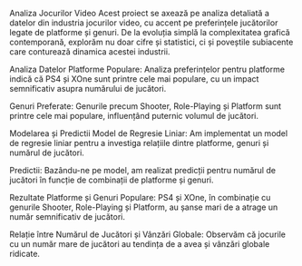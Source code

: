 Analiza Jocurilor Video
Acest proiect se axează pe analiza detaliată a datelor din industria jocurilor video, cu accent pe preferințele jucătorilor legate de platforme și genuri. De la evoluția simplă la complexitatea grafică contemporană, explorăm nu doar cifre și statistici, ci și poveștile subiacente care conturează dinamica acestei industrii.

Analiza Datelor
Platforme Populare: Analiza preferințelor pentru platforme indică că PS4 și XOne sunt printre cele mai populare, cu un impact semnificativ asupra numărului de jucători.

Genuri Preferate: Genurile precum Shooter, Role-Playing și Platform sunt printre cele mai populare, influențând puternic volumul de jucători.

Modelarea și Predictii
Model de Regresie Liniar: Am implementat un model de regresie liniar pentru a investiga relațiile dintre platforme, genuri și numărul de jucători.

Predictii: Bazându-ne pe model, am realizat predicții pentru numărul de jucători în funcție de combinații de platforme și genuri.

Rezultate
Platforme și Genuri Populare: PS4 și XOne, în combinație cu genurile Shooter, Role-Playing și Platform, au șanse mari de a atrage un număr semnificativ de jucători.

Relație între Numărul de Jucători și Vânzări Globale: Observăm că jocurile cu un număr mare de jucători au tendința de a avea și vânzări globale ridicate.
